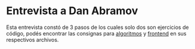 # Entrevista a Dan Abramov

Esta entrevista constó de 3 pasos de los cuales solo dos son ejercicios de código, podés encontrar las consignas para [algoritmos](./algorithms-interview.md) y [frontend](./challenge-interview.md) en sus respectivos archivos.
